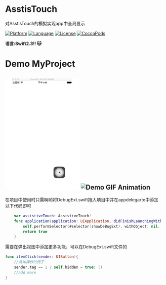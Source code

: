 # AsstisTouch

对AsstisTouch的模拟实现app中全局显示

[![Platform](http://img.shields.io/badge/platform-ios-blue.svg?style=flat
)](https://developer.apple.com/iphone/index.action)
[![Language](http://img.shields.io/badge/language-swift-brightgreen.svg?style=flat
)](https://developer.apple.com/swift)
[![License](http://img.shields.io/badge/license-MIT-lightgrey.svg?style=flat
)](http://mit-license.org)
[![CocoaPods](https://img.shields.io/cocoapods/v/TKSubmitTransition.svg)]()

**语言:Swift2.3!! :cat:**
# Demo                                     MyProject
![Demo GIF Animation](https://github.com/DKJone/AsstisTouch/blob/master/ex.gif?raw=true "Demo GIF Animation")
![Demo GIF Animation](https://github.com/DKJone/AsstisTouch/blob/master/ex2.gif?raw=true "Demo GIF Animation")
---
在项目中使用时只需啊哟将DebugExt.swift拖入项目中并在appdelegarte中添加以下代码即可

```swift
    var assistiveTouch: AssistiveTouch!
    func application(application: UIApplication, didFinishLaunchingWithOptions launchOptions: [NSObject: AnyObject]?) -> Bool {
        self.performSelector(#selector(showDeBugExt), withObject: nil, afterDelay: 3)
        return true
    }
```

需要在弹出视图中添加更多功能，可以在DebugExt.swift文件的
```swift
func itemClick(sender: UIButton){
    //具体操作的例子
    sender.tag == 1 ? self.hidden = true: ()
    //add more
}
```
